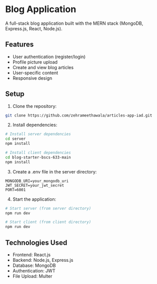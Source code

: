 # Blog Application

A full-stack blog application built with the MERN stack (MongoDB, Express.js, React, Node.js).

## Features

- User authentication (register/login)
- Profile picture upload
- Create and view blog articles
- User-specific content
- Responsive design

## Setup

1. Clone the repository:
```bash
git clone https://github.com/zehrameethawala/articles-app-iad.git
```

2. Install dependencies:
```bash
# Install server dependencies
cd server
npm install

# Install client dependencies
cd blog-starter-bscs-633-main
npm install
```

3. Create a .env file in the server directory:
```
MONGODB_URI=your_mongodb_uri
JWT_SECRET=your_jwt_secret
PORT=6001
```

4. Start the application:
```bash
# Start server (from server directory)
npm run dev

# Start client (from client directory)
npm run dev
```

## Technologies Used

- Frontend: React.js
- Backend: Node.js, Express.js
- Database: MongoDB
- Authentication: JWT
- File Upload: Multer
